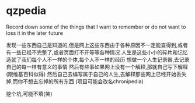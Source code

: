 # qzpedia

Record down some of the things that I want to remember or do not want to loss it in the later future

发现一些东西自己是知道的,但是网上这些东西由于各种原因不一定能查得到,或者有一些已经不完整了,或者页面打不开等等各种情况
人生是这些小小的碎片和记忆造就了我们每个人不一样的个体,每个人不一样的经历
想做一个人生记录器,去记录自己的每一样有意义的事情
然后有些事如果网上没有一个解释,那就自己写下解释(跟维基百科似得)
然后自己去编写属于自己的人生,去解释那些网上已经开始丢失掉,而你不想去忘掉的所有东西
(项目可能会改名chronipedia)

挖个坑,可能不填(笑)

